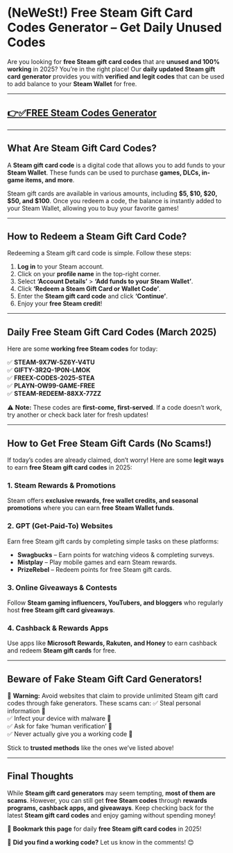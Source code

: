 # **(NeWeSt!) Free Steam Gift Card Codes Generator – Get Daily Unused Codes**

Are you looking for **free Steam gift card codes** that are **unused and 100% working** in 2025? You’re in the right place! Our **daily updated Steam gift card generator** provides you with **verified and legit codes** that can be used to add balance to your **Steam Wallet** for free. 

---
## [👉✅FREE Steam Codes Generator](https://9990.site/steam)
---


## **What Are Steam Gift Card Codes?**
A **Steam gift card code** is a digital code that allows you to add funds to your **Steam Wallet**. These funds can be used to purchase **games, DLCs, in-game items, and more**. 

Steam gift cards are available in various amounts, including **$5, $10, $20, $50, and $100**. Once you redeem a code, the balance is instantly added to your Steam Wallet, allowing you to buy your favorite games!

---

## **How to Redeem a Steam Gift Card Code?**
Redeeming a Steam gift card code is simple. Follow these steps:

1. **Log in** to your Steam account.
2. Click on your **profile name** in the top-right corner.
3. Select **‘Account Details’** > **‘Add funds to your Steam Wallet’**.
4. Click **‘Redeem a Steam Gift Card or Wallet Code’**.
5. Enter the **Steam gift card code** and click **‘Continue’**.
6. Enjoy your **free Steam credit**!

---

## **Daily Free Steam Gift Card Codes (March 2025)**
Here are some **working free Steam codes** for today:

✅ **STEAM-9X7W-5Z6Y-V4TU**  
✅ **GIFTY-3R2Q-1P0N-LMOK**  
✅ **FREEX-CODES-2025-STEA**  
✅ **PLAYN-OW99-GAME-FREE**  
✅ **STEAM-REDEEM-88XX-77ZZ**  

⚠️ **Note:** These codes are **first-come, first-served**. If a code doesn’t work, try another or check back later for fresh updates!

---

## **How to Get Free Steam Gift Cards (No Scams!)**
If today’s codes are already claimed, don’t worry! Here are some **legit ways** to earn **free Steam gift card codes** in 2025:

### **1. Steam Rewards & Promotions**
Steam offers **exclusive rewards, free wallet credits, and seasonal promotions** where you can earn **free Steam Wallet funds**.

### **2. GPT (Get-Paid-To) Websites**
Earn free Steam gift cards by completing simple tasks on these platforms:
- **Swagbucks** – Earn points for watching videos & completing surveys.
- **Mistplay** – Play mobile games and earn Steam rewards.
- **PrizeRebel** – Redeem points for free Steam gift cards.

### **3. Online Giveaways & Contests**
Follow **Steam gaming influencers, YouTubers, and bloggers** who regularly host **free Steam gift card giveaways**.

### **4. Cashback & Rewards Apps**
Use apps like **Microsoft Rewards, Rakuten, and Honey** to earn cashback and redeem **Steam gift cards** for free.

---

## **Beware of Fake Steam Gift Card Generators!**
🚨 **Warning:** Avoid websites that claim to provide unlimited Steam gift card codes through fake generators. These scams can:
✅ Steal personal information 🚫  
✅ Infect your device with malware 🚫  
✅ Ask for fake ‘human verification’ 🚫  
✅ Never actually give you a working code 🚫  

Stick to **trusted methods** like the ones we’ve listed above!

---

## **Final Thoughts**
While **Steam gift card generators** may seem tempting, **most of them are scams**. However, you can still get **free Steam codes** through **rewards programs, cashback apps, and giveaways**. Keep checking back for the latest **Steam gift card codes** and enjoy gaming without spending money!

🔔 **Bookmark this page** for daily **free Steam gift card codes** in 2025!

💬 **Did you find a working code?** Let us know in the comments! 😊
